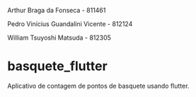 Arthur Braga da Fonseca - 811461

Pedro Vinícius Guandalini Vicente - 812124

William Tsuyoshi Matsuda - 812305

# basquete_flutter

Aplicativo de contagem de pontos de basquete usando flutter.
